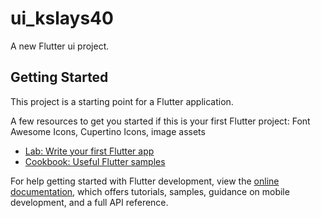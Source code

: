 # ui_kslays40

A new Flutter ui project.

## Getting Started

This project is a starting point for a Flutter application.

A few resources to get you started if this is your first Flutter project:
Font Awesome Icons, Cupertino Icons, image assets

- [Lab: Write your first Flutter app](https://docs.flutter.dev/get-started/codelab)
- [Cookbook: Useful Flutter samples](https://docs.flutter.dev/cookbook)

For help getting started with Flutter development, view the
[online documentation](https://docs.flutter.dev/), which offers tutorials,
samples, guidance on mobile development, and a full API reference.

